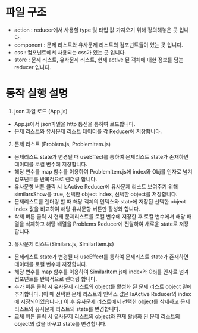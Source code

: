 # 파일 구조
- action : reducer에서 사용할 type 및 타입 값 가져오기 위해 정의해놓은 곳 입니다.
- component : 문제 리스트와 유사문제 리스트의 컴포넌트들이 있는 곳 입니다.
- css : 컴포넌트에서 사용되는 css가 있는 곳 입니다.
- store : 문제 리스트, 유사문제 리스트, 현재 active 된 객체에 대한 정보를 담는 reducer 입니다.

# 동작 실행 설명
1. json 파일 로드 (App.js)
- App.js에서 json파일을 http 통신을 통하여 로드합니다.
- 문제 리스트와 유사문제 리스트 데이터를 각 Reducer에 저장합니다.

2. 문제 리스트 (Problem.js, ProblemItem.js)
- 문제리스트 state가 변경될 때 useEffect를 통하여 문제리스트 state가 존재하면 데이터를 로컬 변수에 저장합니다.
- 해당 변수를 map 함수를 이용하여 ProblemItem.js에 index와 Obj를 인자로 넘겨 컴포넌트를 반복적으로 렌더링 합니다.
- 유사문항 버튼 클릭 시 IsActive Reducer에 유사문제 리스트 보여주기 위해 similarsShow를 true, 선택한 object index, 선택한 object를 저장합니다.
- 문제리스트를 렌더링 할 때 해당 객체의 인덱스와 state에 저장된 선택한 object index 값을 비교하여 해당 유사문항 버튼만 활성화 합니다.
- 삭제 버튼 클릭 시 현재 문제리스트를 로컬 변수에 저장한 후 로컬 변수에서 해당 배열을 삭제하고 해당 배열을 Problems Reducer에 전달하여 새로운 state로 저장합니다.

3. 유사문제 리스트(Similars.js, SimilarItem.js)
- 문제리스트 state가 변경될 때 useEffect를 통하여 문제리스트 state가 존재하면 데이터를 로컬 변수에 저장합니다.
- 해당 변수를 map 함수를 이용하여 SimilarItem.js에 index와 Obj를 인자로 넘겨 컴포넌트를 반복적으로 렌더링 합니다.
- 추가 버튼 클릭 시 유사문제 리스트의 object를 활성화 된 문제 리스트 object 밑에 추가합니다. (이 때 선택한 문제 리스트의 인덱스 값은 IsActive Reducer의 index에 저장되어있습니다.) 이 후 유사문제 리스트에서 선택한 object를 삭제하고 문제리스트와 유사문제 리스트의 state를 변경합니다.
- 교체 버튼 클릭 시 유사문제 리스트의 object와 현재 활성화 된 문제 리스트의 object의 값을 바꾸고 state를 변경합니다.
